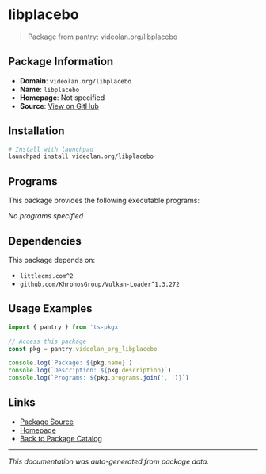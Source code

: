# libplacebo

> Package from pantry: videolan.org/libplacebo

## Package Information

- **Domain**: `videolan.org/libplacebo`
- **Name**: `libplacebo`
- **Homepage**: Not specified
- **Source**: [View on GitHub](https://github.com/pkgxdev/pantry/tree/main/projects/videolan.org/libplacebo/package.yml)

## Installation

```bash
# Install with launchpad
launchpad install videolan.org/libplacebo
```

## Programs

This package provides the following executable programs:

*No programs specified*

## Dependencies

This package depends on:

- `littlecms.com^2`
- `github.com/KhronosGroup/Vulkan-Loader^1.3.272`

## Usage Examples

```typescript
import { pantry } from 'ts-pkgx'

// Access this package
const pkg = pantry.videolan_org_libplacebo

console.log(`Package: ${pkg.name}`)
console.log(`Description: ${pkg.description}`)
console.log(`Programs: ${pkg.programs.join(', ')}`)
```

## Links

- [Package Source](https://github.com/pkgxdev/pantry/tree/main/projects/videolan.org/libplacebo/package.yml)
- [Homepage](#)
- [Back to Package Catalog](../package-catalog.md)

---

*This documentation was auto-generated from package data.*

